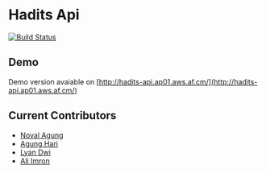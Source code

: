 Hadits Api
==========

[![Build Status](https://travis-ci.org/novalagung/hadits-api.png?branch=master)](https://travis-ci.org/novalagung/hadits-api)

Demo
------
Demo version avaiable on [http://hadits-api.ap01.aws.af.cm/](http://hadits-api.ap01.aws.af.cm/)

Current Contributors
------
* [Noval Agung](http://github.com/novalagung/)
* [Agung Hari](http://github.com/a9un9hari/)
* [Lyan Dwi](http://github.com/yanlyan/)
* [Ali Imron](http://github.com/ibunubi/)
